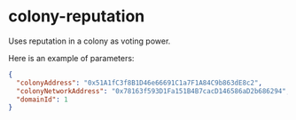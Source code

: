 # colony-reputation

Uses reputation in a colony as voting power.

Here is an example of parameters:

```json
{
  "colonyAddress": "0x51A1fC3f8B1D46e66691C1a7F1A84C9b863dE8c2",
  "colonyNetworkAddress": "0x78163f593D1Fa151B4B7cacD146586aD2b686294",
  "domainId": 1
}
```
